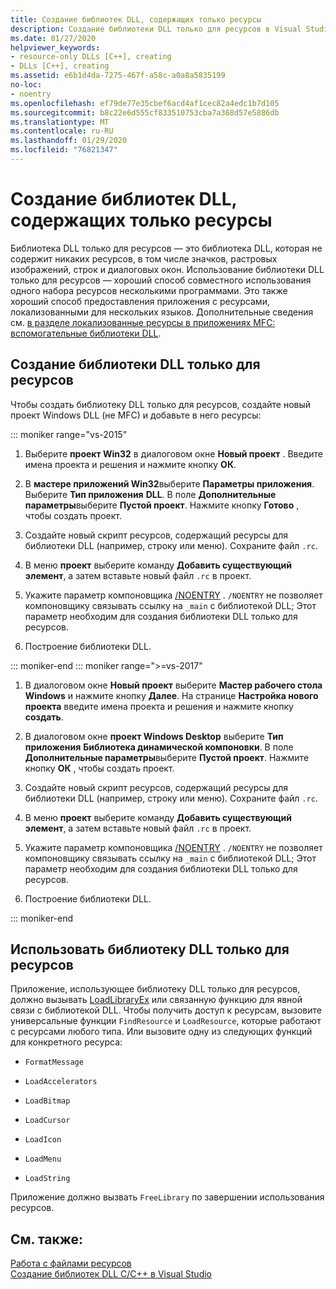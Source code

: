 ```yaml
---
title: Создание библиотек DLL, содержащих только ресурсы
description: Создание библиотеки DLL только для ресурсов в Visual Studio.
ms.date: 01/27/2020
helpviewer_keywords:
- resource-only DLLs [C++], creating
- DLLs [C++], creating
ms.assetid: e6b1d4da-7275-467f-a58c-a0a8a5835199
no-loc:
- noentry
ms.openlocfilehash: ef79de77e35cbef6acd4af1cec82a4edc1b7d105
ms.sourcegitcommit: b8c22e6d555cf833510753cba7a368d57e5886db
ms.translationtype: MT
ms.contentlocale: ru-RU
ms.lasthandoff: 01/29/2020
ms.locfileid: "76821347"
---
```

# <a name="creating-a-resource-only-dll"></a>Создание библиотек DLL, содержащих только ресурсы

Библиотека DLL только для ресурсов — это библиотека DLL, которая не содержит никаких ресурсов, в том числе значков, растровых изображений, строк и диалоговых окон. Использование библиотеки DLL только для ресурсов — хороший способ совместного использования одного набора ресурсов несколькими программами. Это также хороший способ предоставления приложения с ресурсами, локализованными для нескольких языков. Дополнительные сведения см. [в разделе локализованные ресурсы в приложениях MFC: вспомогательные библиотеки DLL](localized-resources-in-mfc-applications-satellite-dlls.md).

## <a name="create-a-resource-only-dll"></a>Создание библиотеки DLL только для ресурсов

Чтобы создать библиотеку DLL только для ресурсов, создайте новый проект Windows DLL (не MFC) и добавьте в него ресурсы:

::: moniker range="vs-2015"

1. Выберите **проект Win32** в диалоговом окне **Новый проект** . Введите имена проекта и решения и нажмите кнопку **ОК**.

1. В **мастере приложений Win32**выберите **Параметры приложения**. Выберите **Тип приложения** **DLL**. В поле **Дополнительные параметры**выберите **Пустой проект**. Нажмите кнопку **Готово** , чтобы создать проект.

1. Создайте новый скрипт ресурсов, содержащий ресурсы для библиотеки DLL (например, строку или меню). Сохраните файл `.rc`.

1. В меню **проект** выберите команду **Добавить существующий элемент**, а затем вставьте новый файл `.rc` в проект.

1. Укажите параметр компоновщика [/NOENTRY](reference/noentry-no-entry-point.md) . `/NOENTRY` не позволяет компоновщику связывать ссылку на `_main` с библиотекой DLL; Этот параметр необходим для создания библиотеки DLL только для ресурсов.

1. Построение библиотеки DLL.

::: moniker-end
::: moniker range=">=vs-2017"

1. В диалоговом окне **Новый проект** выберите **Мастер рабочего стола Windows** и нажмите кнопку **Далее**. На странице **Настройка нового проекта** введите имена проекта и решения и нажмите кнопку **создать**.

1. В диалоговом окне **проект Windows Desktop** выберите **Тип приложения** **Библиотека динамической компоновки**. В поле **Дополнительные параметры**выберите **Пустой проект**. Нажмите кнопку **ОК** , чтобы создать проект.

1. Создайте новый скрипт ресурсов, содержащий ресурсы для библиотеки DLL (например, строку или меню). Сохраните файл `.rc`.

1. В меню **проект** выберите команду **Добавить существующий элемент**, а затем вставьте новый файл `.rc` в проект.

1. Укажите параметр компоновщика [/NOENTRY](reference/noentry-no-entry-point.md) . `/NOENTRY` не позволяет компоновщику связывать ссылку на `_main` с библиотекой DLL; Этот параметр необходим для создания библиотеки DLL только для ресурсов.

1. Построение библиотеки DLL.

::: moniker-end

## <a name="use-a-resource-only-dll"></a>Использовать библиотеку DLL только для ресурсов

Приложение, использующее библиотеку DLL только для ресурсов, должно вызывать [LoadLibraryEx](loadlibrary-and-afxloadlibrary.md) или связанную функцию для явной связи с библиотекой DLL. Чтобы получить доступ к ресурсам, вызовите универсальные функции `FindResource` и `LoadResource`, которые работают с ресурсами любого типа. Или вызовите одну из следующих функций для конкретного ресурса:

- `FormatMessage`

- `LoadAccelerators`

- `LoadBitmap`

- `LoadCursor`

- `LoadIcon`

- `LoadMenu`

- `LoadString`

Приложение должно вызвать `FreeLibrary` по завершении использования ресурсов.

## <a name="see-also"></a>См. также:

[Работа с файлами ресурсов](../windows/working-with-resource-files.md)\
[Создание библиотек DLL C/C++ в Visual Studio](dlls-in-visual-cpp.md)
